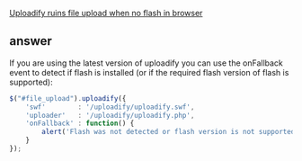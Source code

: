 [Uploadify ruins file upload when no flash in browser](http://stackoverflow.com/questions/5137093/uploadify-ruins-file-upload-when-no-flash-in-browser)

## answer
	

If you are using the latest version of uploadify you can use the onFallback event to detect if flash is installed (or if the required flash version of flash is supported):

```js
$("#file_upload").uploadify({
    'swf'        : '/uploadify/uploadify.swf',
    'uploader'   : '/uploadify/uploadify.php',
    'onFallback' : function() {
        alert('Flash was not detected or flash version is not supported.');
    }
});
```
